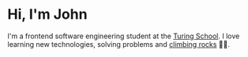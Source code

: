 # Hi, I'm John
I'm a frontend software engineering student at the [Turing School](https://turing.edu/). I love learning new technologies, solving problems and [climbing rocks](https://www.mountainproject.com/user/200928904) 🧗‍♂️. 
